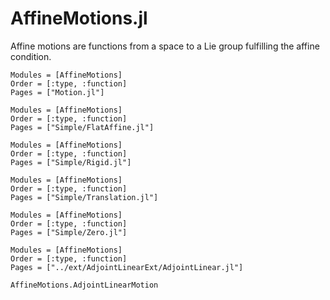 # AffineMotions.jl

Affine motions are functions from a space to a Lie group fulfilling the affine condition.

```@autodocs
Modules = [AffineMotions]
Order = [:type, :function]
Pages = ["Motion.jl"]
```

```@autodocs
Modules = [AffineMotions]
Order = [:type, :function]
Pages = ["Simple/FlatAffine.jl"]
```


```@autodocs
Modules = [AffineMotions]
Order = [:type, :function]
Pages = ["Simple/Rigid.jl"]
```

```@autodocs
Modules = [AffineMotions]
Order = [:type, :function]
Pages = ["Simple/Translation.jl"]
```

```@autodocs
Modules = [AffineMotions]
Order = [:type, :function]
Pages = ["Simple/Zero.jl"]
```


```@autodocs
Modules = [AffineMotions]
Order = [:type, :function]
Pages = ["../ext/AdjointLinearExt/AdjointLinear.jl"]
```

```@docs
AffineMotions.AdjointLinearMotion
```

